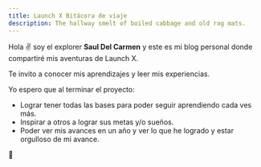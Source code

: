 ```yaml
---
title: Launch X Bitácora de viaje
description: The hallway smelt of boiled cabbage and old rag mats.
---
```


Hola ✌️  soy el explorer **Saul Del Carmen** y este es mi blog personal donde compartiré mis aventuras de Launch X.

Te invito a conocer mis aprendizajes y leer mis experiencias.

Yo espero que al terminar el proyecto:

- Lograr tener todas las bases para poder seguir aprendiendo cada ves más.
- Inspirar a otros a lograr sus metas y/o sueños.
- Poder ver mis avances en un año y ver lo que he logrado y estar orgulloso de mi avance.

🚀
